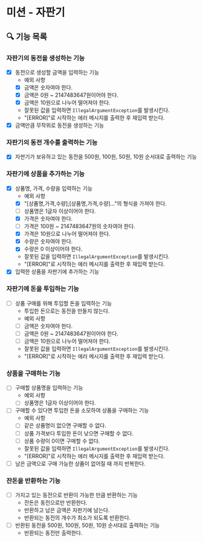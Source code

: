 # 미션 - 자판기

## 🔍 기능 목록

### 자판기의 동전을 생성하는 기능

- [x] 동전으로 생성할 금액을 입력하는 기능
    - 예외 사항
    - [x] 금액은 숫자여야 한다.
    - [x] 금액은 0원 ~ 2147483647원이어야 한다.
    - [x] 금액은 10원으로 나누어 떨어져야 한다.
    - 잘못된 값을 입력하면 `IllegalArgumentException`를 발생시킨다.
    - "[ERROR]"로 시작하는 에러 메시지를 출력한 후 재입력 받는다.
- [x] 금액만큼 무작위로 동전을 생성하는 기능

### 자판기의 동전 개수를 출력하는 기능

- [x] 자판기가 보유하고 있는 동전을 500원, 100원, 50원, 10원 순서대로 출력하는 기능

### 자판기에 상품을 추가하는 기능

- [x] 상품명, 가격, 수량을 입력하는 기능
    - 예외 사항
    - [x] "[상품명,가격,수량];[상품명,가격,수량]..."의 형식을 가져야 한다.
    - [ ] 상품명은 1글자 이상이어야 한다.
    - [x] 가격은 숫자여야 한다.
    - [ ] 가격은 100원 ~ 2147483647원의 숫자여야 한다.
    - [x] 가격은 10원으로 나누어 떨어져야 한다.
    - [x] 수량은 숫자여야 한다.
    - [x] 수량은 0 이상이어야 한다.
    - 잘못된 값을 입력하면 `IllegalArgumentException`를 발생시킨다.
    - "[ERROR]"로 시작하는 에러 메시지를 출력한 후 재입력 받는다.
- [x] 입력한 상품을 자판기에 추가하는 기능

### 자판기에 돈을 투입하는 기능

- [ ] 상품 구매를 위해 투입할 돈을 입력하는 기능
    - 투입한 돈으로는 동전을 만들지 않는다.
    - 예외 사항
    - [ ] 금액은 숫자여야 한다.
    - [ ] 금액은 0원 ~ 2147483647원이어야 한다.
    - [ ] 금액은 10원으로 나누어 떨어져야 한다.
    - 잘못된 값을 입력하면 `IllegalArgumentException`를 발생시킨다.
    - "[ERROR]"로 시작하는 에러 메시지를 출력한 후 재입력 받는다.

### 상품을 구매하는 기능

- [ ] 구매할 상품명을 입력하는 기능
    - 예외 사항
    - [ ] 상품명은 1글자 이상이어야 한다.
- [ ] 구매할 수 있다면 투입한 돈을 소모하여 상품을 구매하는 기능
    - 예외 사항
    - [ ] 같은 상품명이 없으면 구매할 수 없다.
    - [ ] 상품 가격보다 투입한 돈이 낮으면 구매할 수 없다.
    - [ ] 상품 수량이 0이면 구매할 수 없다.
    - 잘못된 값을 입력하면 `IllegalArgumentException`를 발생시킨다.
    - "[ERROR]"로 시작하는 에러 메시지를 출력한 후 재입력 받는다.
- [ ] 남은 금액으로 구매 가능한 상품이 없어질 때 까지 반복한다.

### 잔돈을 반환하는 기능

- [ ] 가지고 있는 동전으로 반환이 가능한 만큼 반환하는 기능
    - 잔돈은 동전으로만 반환한다.
    - 반환하고 남은 금액은 자판기에 남는다.
    - 반환되는 동전의 개수가 최소가 되도록 반환한다.
- [ ] 반환된 동전을 500원, 100원, 50원, 10원 순서대로 출력하는 기능
    - 반환되는 동전만 출력한다.
  